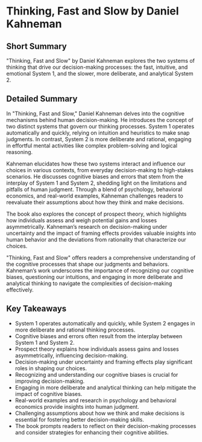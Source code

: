 # Thinking, Fast and Slow by Daniel Kahneman

## Short Summary
"Thinking, Fast and Slow" by Daniel Kahneman explores the two systems of thinking that drive our decision-making processes: the fast, intuitive, and emotional System 1, and the slower, more deliberate, and analytical System 2.

## Detailed Summary
In "Thinking, Fast and Slow," Daniel Kahneman delves into the cognitive mechanisms behind human decision-making. He introduces the concept of two distinct systems that govern our thinking processes. System 1 operates automatically and quickly, relying on intuition and heuristics to make snap judgments. In contrast, System 2 is more deliberate and rational, engaging in effortful mental activities like complex problem-solving and logical reasoning.

Kahneman elucidates how these two systems interact and influence our choices in various contexts, from everyday decision-making to high-stakes scenarios. He discusses cognitive biases and errors that stem from the interplay of System 1 and System 2, shedding light on the limitations and pitfalls of human judgment. Through a blend of psychology, behavioral economics, and real-world examples, Kahneman challenges readers to reevaluate their assumptions about how they think and make decisions.

The book also explores the concept of prospect theory, which highlights how individuals assess and weigh potential gains and losses asymmetrically. Kahneman’s research on decision-making under uncertainty and the impact of framing effects provides valuable insights into human behavior and the deviations from rationality that characterize our choices.

"Thinking, Fast and Slow" offers readers a comprehensive understanding of the cognitive processes that shape our judgments and behaviors. Kahneman’s work underscores the importance of recognizing our cognitive biases, questioning our intuitions, and engaging in more deliberate and analytical thinking to navigate the complexities of decision-making effectively.

## Key Takeaways
- System 1 operates automatically and quickly, while System 2 engages in more deliberate and rational thinking processes.
- Cognitive biases and errors often result from the interplay between System 1 and System 2.
- Prospect theory explains how individuals assess gains and losses asymmetrically, influencing decision-making.
- Decision-making under uncertainty and framing effects play significant roles in shaping our choices.
- Recognizing and understanding our cognitive biases is crucial for improving decision-making.
- Engaging in more deliberate and analytical thinking can help mitigate the impact of cognitive biases.
- Real-world examples and research in psychology and behavioral economics provide insights into human judgment.
- Challenging assumptions about how we think and make decisions is essential for fostering better decision-making skills.
- The book prompts readers to reflect on their decision-making processes and consider strategies for enhancing their cognitive abilities.